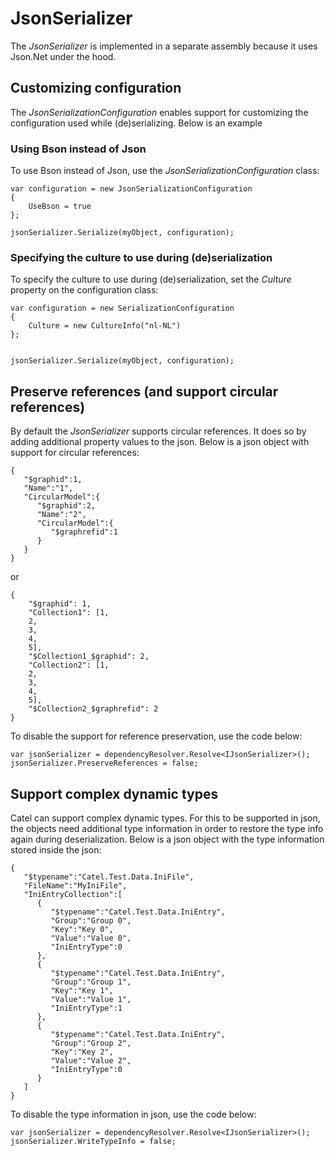 # JsonSerializer

The *JsonSerializer* is implemented in a separate assembly because it uses Json.Net under the hood.

## Customizing configuration

The *JsonSerializationConfiguration* enables support for customizing the configuration used while (de)serializing. Below is an example

### Using Bson instead of Json

To use Bson instead of Json, use the *JsonSerializationConfiguration* class:

```
var configuration = new JsonSerializationConfiguration
{
    UseBson = true
};

jsonSerializer.Serialize(myObject, configuration);
```

### Specifying the culture to use during (de)serialization

To specify the culture to use during (de)serialization, set the *Culture* property on the configuration class:

```
var configuration = new SerializationConfiguration
{
    Culture = new CultureInfo("nl-NL")
};


jsonSerializer.Serialize(myObject, configuration);
```

## Preserve references (and support circular references)

By default the *JsonSerializer* supports circular references. It does so by adding additional property values to the json. Below is a json object with support for circular references:

```
{  
   "$graphid":1,
   "Name":"1",
   "CircularModel":{  
      "$graphid":2,
      "Name":"2",
      "CircularModel":{  
         "$graphrefid":1
      }
   }
}
```

or

```
{
    "$graphid": 1,
    "Collection1": [1,
    2,
    3,
    4,
    5],
    "$Collection1_$graphid": 2,
    "Collection2": [1,
    2,
    3,
    4,
    5],
    "$Collection2_$graphrefid": 2
}
```

To disable the support for reference preservation, use the code below:

```
var jsonSerializer = dependencyResolver.Resolve<IJsonSerializer>();
jsonSerializer.PreserveReferences = false;
```

## Support complex dynamic types

Catel can support complex dynamic types. For this to be supported in json, the objects need additional type information in order to restore the type info again during deserialization. Below is a json object with the type information stored inside the json:

```
{  
   "$typename":"Catel.Test.Data.IniFile",
   "FileName":"MyIniFile",
   "IniEntryCollection":[  
      {  
         "$typename":"Catel.Test.Data.IniEntry",
         "Group":"Group 0",
         "Key":"Key 0",
         "Value":"Value 0",
         "IniEntryType":0
      },
      {  
         "$typename":"Catel.Test.Data.IniEntry",
         "Group":"Group 1",
         "Key":"Key 1",
         "Value":"Value 1",
         "IniEntryType":1
      },
      {  
         "$typename":"Catel.Test.Data.IniEntry",
         "Group":"Group 2",
         "Key":"Key 2",
         "Value":"Value 2",
         "IniEntryType":0
      }
   ]
}
```

To disable the type information in json, use the code below:

```
var jsonSerializer = dependencyResolver.Resolve<IJsonSerializer>();
jsonSerializer.WriteTypeInfo = false;
```
